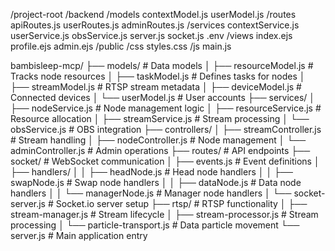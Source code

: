 /project-root
  /backend
    /models
      contextModel.js
      userModel.js
    /routes
      apiRoutes.js
      userRoutes.js
      adminRoutes.js
    /services
      contextService.js
      userService.js
      obsService.js
    server.js
    socket.js
    .env
  /views
    index.ejs
    profile.ejs
    admin.ejs
  /public
    /css
      styles.css
    /js
      main.js

bambisleep-mcp/
├── models/                        # Data models 
│   ├── resourceModel.js           # Tracks node resources
│   ├── taskModel.js               # Defines tasks for nodes
│   ├── streamModel.js             # RTSP stream metadata
│   ├── deviceModel.js             # Connected devices
│   └── userModel.js               # User accounts
├── services/
│   ├── nodeService.js             # Node management logic
│   ├── resourceService.js         # Resource allocation
│   ├── streamService.js           # Stream processing
│   └── obsService.js              # OBS integration
├── controllers/
│   ├── streamController.js        # Stream handling
│   ├── nodeController.js          # Node management
│   └── adminController.js         # Admin operations
├── routes/                        # API endpoints
├── socket/                        # WebSocket communication
│   ├── events.js                  # Event definitions
│   ├── handlers/
│   │   ├── headNode.js            # Head node handlers
│   │   ├── swapNode.js            # Swap node handlers
│   │   ├── dataNode.js            # Data node handlers
│   │   └── managerNode.js         # Manager node handlers
│   └── socket-server.js           # Socket.io server setup
├── rtsp/                          # RTSP functionality
│   ├── stream-manager.js          # Stream lifecycle
│   ├── stream-processor.js        # Stream processing
│   └── particle-transport.js      # Data particle movement
└── server.js                      # Main application entry